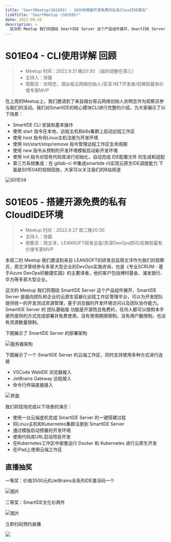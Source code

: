 ```yaml
---
title: "SmartMeetup(S01E05) - 10分钟搭建开源免费的私有CloudIDE服务"
linkTitle: "SmartMeetup (S01E05)"
date: 2022-09-26
description: >
  这次的 Meetup 我们将围绕 SmartIDE Server 这个产品组件展开，SmartIDE Server 是面向团队和企业的云原生容器化远程工作区管理平台，可以为开发团队提供统一的开发测试资源管理，基于浏览器的开发环境访问以及团队协作能力。SmartIDE Server 的 团队基础版 功能是开源而且免费的，任何人都可以按照本手册所提供的方式完成部署并免费使用，没有使用期限限制，没有用户数限制，也没有资源数量限制。
---
```


# S01E04 - CLI使用详解 回顾

> - Meetup 时间：2022.9.21 晚20:30 （临时调整在周三） 
> - 主持人：徐磊
> - 观察员：衣明志，烟台易云网络创始人/资深.NET开发者/前微软最有价值专家MVP

在上周的Meetup上，我们邀请到了来自烟台易云网络创始人衣明志作为观察员参与我们的活动。我们对SmartIDE的核心模块CLI进行完整的介绍，为大家展示了以下场景：
- SmartIDE CLI 安装和基本操作
- 使用 start 指令在本地，远程主机和k8s集群上启动远程工作区
- 使用 host 指令将Linux主机注册为开发环境
- 使用 list/start/stop/remove 指令管理远程工作区生命周期
- 使用 new 指令从预制的开发环境模板启动新开发环境
- 使用 init 指令对现有代码库进行初始化，自动完成 IDE配置文件 的生成和适配
- 第三方系统集成：在 gitlab-ci 中集成smartide cli实现云原生IDE调度能力
下面是S01E04的视频回放，大家可以关注我们的B站频道

![S01E04](images/SmartMeetupS01E04.png)

# S01E05 - 搭建开源免费的私有CloudIDE环境

> - Meetup 时间：2022.9.27 周二晚20:30  
> - 主持人：徐磊
> - 观察员：周文洋，LEANSOFT研发总监/资深DevOps顾问/前微软最有价值专家MVP

本周二的 Meetup 我们邀请到来自 LEANSOFT的研发总监周文洋作为我们的观察员，周文洋曾经参与多家大型企业的DevOps实施咨询，也是《专业SCRUM - 基于Azure DevOps的敏捷实践》的主要译者，他的客户包括博时基金、浦发银行、华为等多家大型企业。

这次的 Meetup 我们将围绕 SmartIDE Server 这个产品组件展开，SmartIDE Server 是面向团队和企业的云原生容器化远程工作区管理平台，可以为开发团队提供统一的开发测试资源管理，基于浏览器的开发环境访问以及团队协作能力。SmartIDE Server 的 团队基础版 功能是开源而且免费的，任何人都可以按照本手册所提供的方式完成部署并免费使用，没有使用期限限制，没有用户数限制，也没有资源数量限制。

下图展示了 SmartIDE Server 的部署架构

![服务器架构](images/server-arch.png)

下图展示了一个 SmartIDE Server 的云端工作区，同时支持使用多种方式进行连接

- VSCode WebIDE 浏览器接入
- JetBrains Gateway 远程接入
- 命令行终端直接接入

![界面](images/server-screen.png)

我们将现场完成以下场景的演示：
- 使用一台云端虚机完成 SmartIDE Server 的一键搭建过程
- 将Linux主机和Kubernetes集群注册到 SmartIDE Server
- 通过模版启动预置的开发环境
- 使用代码库URL启动项目开发
- 在Kubernetes工作区中嵌套运行 Docker 和 Kubernetes 进行云原生开发
- 在iPad上使用云端工作区

## 直播抽奖

一等奖：价值3500元的JetBrains全系列IDE激活码一个

![图片](images/draw01.png)

二等奖：SmartIDE文化衫两件

![图片](images/draw02.png)

立即扫码预约直播

![](images/smartmeetupS01E05-poster.png)



